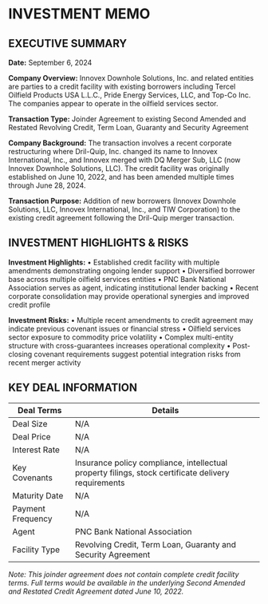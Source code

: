 # INVESTMENT MEMO

## EXECUTIVE SUMMARY

**Date:** September 6, 2024

**Company Overview:** Innovex Downhole Solutions, Inc. and related entities are parties to a credit facility with existing borrowers including Tercel Oilfield Products USA L.L.C., Pride Energy Services, LLC, and Top-Co Inc. The companies appear to operate in the oilfield services sector.

**Transaction Type:** Joinder Agreement to existing Second Amended and Restated Revolving Credit, Term Loan, Guaranty and Security Agreement

**Company Background:** The transaction involves a recent corporate restructuring where Dril-Quip, Inc. changed its name to Innovex International, Inc., and Innovex merged with DQ Merger Sub, LLC (now Innovex Downhole Solutions, LLC). The credit facility was originally established on June 10, 2022, and has been amended multiple times through June 28, 2024.

**Transaction Purpose:** Addition of new borrowers (Innovex Downhole Solutions, LLC, Innovex International, Inc., and TIW Corporation) to the existing credit agreement following the Dril-Quip merger transaction.

## INVESTMENT HIGHLIGHTS & RISKS

**Investment Highlights:**
• Established credit facility with multiple amendments demonstrating ongoing lender support
• Diversified borrower base across multiple oilfield services entities
• PNC Bank National Association serves as agent, indicating institutional lender backing
• Recent corporate consolidation may provide operational synergies and improved credit profile

**Investment Risks:**
• Multiple recent amendments to credit agreement may indicate previous covenant issues or financial stress
• Oilfield services sector exposure to commodity price volatility
• Complex multi-entity structure with cross-guarantees increases operational complexity
• Post-closing covenant requirements suggest potential integration risks from recent merger activity

## KEY DEAL INFORMATION

| **Deal Terms** | **Details** |
|----------------|-------------|
| Deal Size | N/A |
| Deal Price | N/A |
| Interest Rate | N/A |
| Key Covenants | Insurance policy compliance, intellectual property filings, stock certificate delivery requirements |
| Maturity Date | N/A |
| Payment Frequency | N/A |
| Agent | PNC Bank National Association |
| Facility Type | Revolving Credit, Term Loan, Guaranty and Security Agreement |

*Note: This joinder agreement does not contain complete credit facility terms. Full terms would be available in the underlying Second Amended and Restated Credit Agreement dated June 10, 2022.*